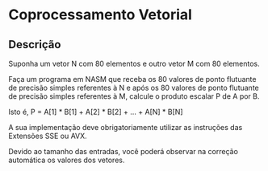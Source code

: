 # Coprocessamento Vetorial

## Descrição

Suponha um vetor N com 80 elementos e outro vetor M com 80 elementos.

Faça um programa em NASM que receba os 80 valores de ponto flutuante de precisão simples referentes à N e após os 80 valores de ponto flutuante de precisão simples referentes à M, calcule o produto escalar P de A por B.

Isto é, P = A[1] * B[1] + A[2] * B[2] + ... + A[N] * B[N]

A sua implementação deve obrigatoriamente utilizar as instruções das Extensões SSE ou AVX.

Devido ao tamanho das entradas, você poderá observar na correção automática os valores dos vetores.
